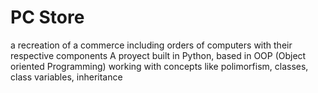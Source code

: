 # PC Store
a recreation of a commerce including orders of computers with their respective components 
A proyect built in Python, based in OOP (Object oriented Programming)
working with concepts like polimorfism, classes, class variables, inheritance
